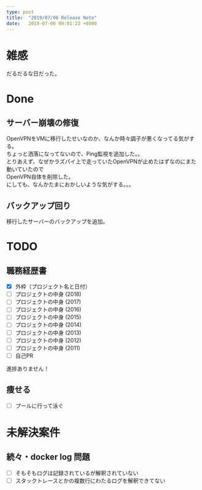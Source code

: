 ```yaml
---
type: post
title:  "2019/07/06 Release Note"
date:   2019-07-06 09:01:23 +0900
---
```

# 雑感

だるだるな日だった。

# Done

## サーバー崩壊の修復

OpenVPNをVMに移行したせいなのか、なんか時々調子が悪くなってる気がする。  
ちょっと洒落になってないので、Ping監視を追加した。。   
とりあえず、なぜかラズパイ上で走っていたOpenVPNが止めたはずなのにまた動いていたので  
OpenVPN自体を削除した。  
にしても、なんかたまにおかしいような気がする。。。


## バックアップ回り

移行したサーバーのバックアップを追加。

# TODO 

## 職務経歴書

- [x] 外枠（プロジェクト名と日付）
- [ ] プロジェクトの中身 (2018)
- [ ] プロジェクトの中身 (2017)
- [ ] プロジェクトの中身 (2016)
- [ ] プロジェクトの中身 (2015)
- [ ] プロジェクトの中身 (2014)
- [ ] プロジェクトの中身 (2013)
- [ ] プロジェクトの中身 (2012)
- [ ] プロジェクトの中身 (2011)
- [ ] 自己PR

進捗ありません！

## 痩せる

- [ ] プールに行って泳ぐ

# 未解決案件

## 続々・docker log 問題

- [ ] そもそもログは記録されているが解釈されていない
- [ ] スタックトレースとかの複数行にわたるログを解釈できてない
